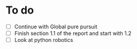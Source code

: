 # To do
- [ ] Continue with Global pure pursuit
- [ ] Finish section 1.1 of the report and start with 1.2
- [ ] Look at python robotics